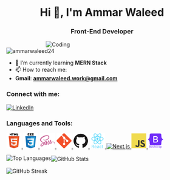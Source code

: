 <h1 align="center">Hi 👋, I'm Ammar Waleed</h1>
<h3 align="center">Front-End Developer</h3>

<img align="right" alt="Coding" width="400" src="https://th.bing.com/th/id/R.e1f3413bf5036045713341394f617225?rik=UQJfe%2fYIXZvk0g&pid=ImgRaw&r=0">

<p align="left">
  <img src="https://komarev.com/ghpvc/?username=ammarwaleed24&label=Profile%20views&color=0e75b6&style=flat" alt="ammarwaleed24" />
</p>

- 🌱 I’m currently learning **MERN Stack**
- 📫 How to reach me:
-  **Gmail**: **ammarwaleed.work@gmail.com**
<h3 align="left">Connect with me:</h3>
<p align="left">
  <a href="https://www.linkedin.com/in/ammarwaleed22/" target="blank">
    <img src="https://th.bing.com/th/id/OIP.6uTQ7mOjYOD2sNKxUdnaNAHaHa?pid=ImgDet&w=474&h=474&rs=1" alt="LinkedIn" /> 
  </a>
</p>

<h3 align="left">Languages and Tools:</h3>
<p align="left">
  <a href="https://www.w3.org/html/" target="_blank" rel="noreferrer">
    <img src="https://raw.githubusercontent.com/devicons/devicon/master/icons/html5/html5-original-wordmark.svg" alt="HTML5" width="40" height="40"/>
  </a>
  <a href="https://www.w3schools.com/css/" target="_blank" rel="noreferrer">
    <img src="https://raw.githubusercontent.com/devicons/devicon/master/icons/css3/css3-original-wordmark.svg" alt="CSS3" width="40" height="40"/>
  </a>
  <a href="https://sass-lang.com" target="_blank" rel="noreferrer">
    <img src="https://raw.githubusercontent.com/devicons/devicon/master/icons/sass/sass-original.svg" alt="SASS" width="40" height="40"/>
  </a>
  <a href="https://git-scm.com/" target="_blank" rel="noreferrer">
    <img src="https://raw.githubusercontent.com/devicons/devicon/master/icons/git/git-original.svg" alt="Git" width="40" height="40"/>
  </a>
  <a href="https://github.com/" target="_blank" rel="noreferrer">
    <img src="https://raw.githubusercontent.com/devicons/devicon/master/icons/github/github-original.svg" alt="GitHub" width="40" height="40"/>
  </a>
  <a href="https://reactjs.org/" target="_blank" rel="noreferrer">
    <img src="https://raw.githubusercontent.com/devicons/devicon/master/icons/react/react-original-wordmark.svg" alt="React" width="40" height="40"/>
  </a>
  <a href="https://nextjs.org/" target="_blank" rel="noreferrer">
    <img src="https://cdn.worldvectorlogo.com/logos/nextjs-2.svg" alt="Next.js" width="40" height="40"/>
  </a>
  <a href="https://developer.mozilla.org/en-US/docs/Web/JavaScript" target="_blank" rel="noreferrer">
    <img src="https://raw.githubusercontent.com/devicons/devicon/master/icons/javascript/javascript-original.svg" alt="JavaScript" width="40" height="40"/>
  </a>
  <a href="https://getbootstrap.com" target="_blank" rel="noreferrer">
    <img src="https://raw.githubusercontent.com/devicons/devicon/master/icons/bootstrap/bootstrap-plain-wordmark.svg" alt="Bootstrap" width="40" height="40"/>
  </a>
</p>

<p>
  <img align="left" src="https://github-readme-stats.vercel.app/api/top-langs?username=ammarwaleed24&show_icons=true&locale=en&layout=compact" alt="Top Languages" />
</p>

<p>
  <img align="center" src="https://github-readme-stats.vercel.app/api?username=ammarwaleed24&show_icons=true&locale=en" alt="GitHub Stats" />
</p>

<p>
  <img align="center" src="https://github-readme-streak-stats.herokuapp.com/?user=ammarwaleed24&" alt="GitHub Streak" />
</p>

